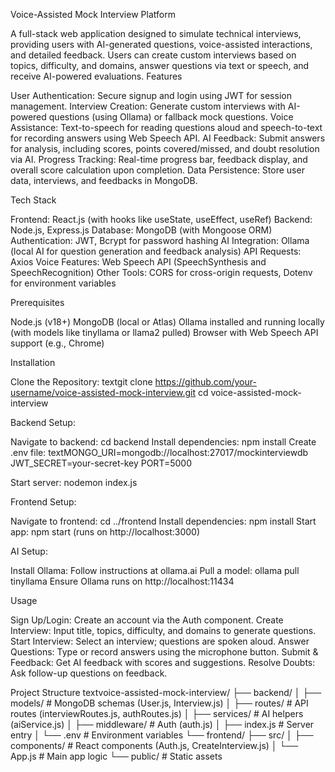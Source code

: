 Voice-Assisted Mock Interview Platform

A full-stack web application designed to simulate technical interviews, providing users with AI-generated questions, voice-assisted interactions, and detailed feedback. Users can create custom interviews based on topics, difficulty, and domains, answer questions via text or speech, and receive AI-powered evaluations.
Features

User Authentication: Secure signup and login using JWT for session management.
Interview Creation: Generate custom interviews with AI-powered questions (using Ollama) or fallback mock questions.
Voice Assistance: Text-to-speech for reading questions aloud and speech-to-text for recording answers using Web Speech API.
AI Feedback: Submit answers for analysis, including scores, points covered/missed, and doubt resolution via AI.
Progress Tracking: Real-time progress bar, feedback display, and overall score calculation upon completion.
Data Persistence: Store user data, interviews, and feedbacks in MongoDB.

Tech Stack

Frontend: React.js (with hooks like useState, useEffect, useRef)
Backend: Node.js, Express.js
Database: MongoDB (with Mongoose ORM)
Authentication: JWT, Bcrypt for password hashing
AI Integration: Ollama (local AI for question generation and feedback analysis)
API Requests: Axios
Voice Features: Web Speech API (SpeechSynthesis and SpeechRecognition)
Other Tools: CORS for cross-origin requests, Dotenv for environment variables

Prerequisites

Node.js (v18+)
MongoDB (local or Atlas)
Ollama installed and running locally (with models like tinyllama or llama2 pulled)
Browser with Web Speech API support (e.g., Chrome)

Installation

Clone the Repository:
textgit clone https://github.com/your-username/voice-assisted-mock-interview.git
cd voice-assisted-mock-interview

Backend Setup:

Navigate to backend: cd backend
Install dependencies: npm install
Create .env file:
textMONGO_URI=mongodb://localhost:27017/mockinterviewdb
JWT_SECRET=your-secret-key
PORT=5000

Start server: nodemon index.js


Frontend Setup:

Navigate to frontend: cd ../frontend
Install dependencies: npm install
Start app: npm start (runs on http://localhost:3000)


AI Setup:

Install Ollama: Follow instructions at ollama.ai
Pull a model: ollama pull tinyllama
Ensure Ollama runs on http://localhost:11434



Usage

Sign Up/Login: Create an account via the Auth component.
Create Interview: Input title, topics, difficulty, and domains to generate questions.
Start Interview: Select an interview; questions are spoken aloud.
Answer Questions: Type or record answers using the microphone button.
Submit & Feedback: Get AI feedback with scores and suggestions.
Resolve Doubts: Ask follow-up questions on feedback.

Project Structure
textvoice-assisted-mock-interview/
├── backend/
│   ├── models/           # MongoDB schemas (User.js, Interview.js)
│   ├── routes/           # API routes (interviewRoutes.js, authRoutes.js)
│   ├── services/         # AI helpers (aiService.js)
│   ├── middleware/       # Auth (auth.js)
│   ├── index.js          # Server entry
│   └── .env              # Environment variables
└── frontend/
    ├── src/
    │   ├── components/   # React components (Auth.js, CreateInterview.js)
    │   └── App.js        # Main app logic
    └── public/           # Static assets

